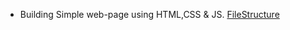 
- Building Simple web-page using HTML,CSS & JS.
[FileStructure](https://learn.microsoft.com/en-us/training/modules/build-simple-website/2-project-structure)